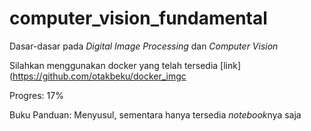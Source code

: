 # computer_vision_fundamental
Dasar-dasar pada *Digital Image Processing* dan *Computer Vision*

Silahkan menggunakan docker yang telah tersedia [link](https://github.com/otakbeku/docker_imgc

Progres: 17%

Buku Panduan: Menyusul, sementara hanya tersedia *notebook*nya saja



